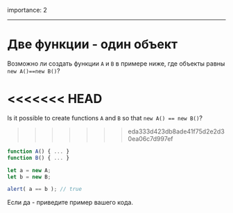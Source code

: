 importance: 2

---

# Две функции - один объект

Возможно ли создать функции `A` и `B` в примере ниже, где объекты равны `new A()==new B()`?

<<<<<<< HEAD
=======
Is it possible to create functions `A` and `B` so that `new A() == new B()`?
>>>>>>> eda333d423db8ade41f75d2e2d30ea06c7d997ef

```js no-beautify
function A() { ... }
function B() { ... }

let a = new A;
let b = new B;

alert( a == b ); // true
```

Если да - приведите пример вашего кода.
